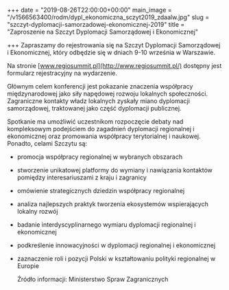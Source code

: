 +++
date = "2019-08-26T22:00:00+00:00"
main_image = "/v1566563400/rodm/dypl_ekonomiczna_sczyt2019_zdaalw.jpg"
slug = "szczyt-dyplomacji-samorzadowej-ekonomicznej-2019"
title = "Zaproszenie na Szczyt Dyplomacji Samorządowej i Ekonomicznej"

+++
Zapraszamy do rejestrowania się na Szczyt Dyplomacji Samorządowej i Ekonomicznej, który odbędzie się w dniach 9-10 września w Warszawie.   
  
Na stronie [www.regiosummit.pl](http://www.regiosummit.pl/) dostępny jest formularz rejestracyjny na wydarzenie.  
  
Głównym celem konferencji jest pokazanie znaczenia współpracy międzynarodowej jako siły napędowej rozwoju lokalnych społeczności. Zagraniczne kontakty władz lokalnych zyskały miano dyplomacji samorządowej, traktowanej jako część dyplomacji publicznej.

Spotkanie ma umożliwić uczestnikom rozpoczęcie debaty nad kompleksowym podejściem do zagadnień dyplomacji regionalnej i ekonomicznej oraz promowania współpracy terytorialnej i naukowej. Ponadto, celami Szczytu są:

* promocja współpracy regionalnej w wybranych obszarach
* stworzenie unikatowej platformy do wymiany i nawiązania kontaktów pomiędzy interesariuszami z kraju i zagranicy
* omówienie strategicznych dziedzin współpracy regionalnej
* analiza najlepszych praktyk tworzenia ekosystemów wspierających lokalny rozwój
* badanie interdyscyplinarnego wymiaru dyplomacji regionalnej i ekonomicznej
* podkreślenie innowacyjności w dyplomacji regionalnej i ekonomicznej
* zaznaczenie roli i pozycji Polski w kształtowaniu polityki regionalnej w Europie  
    
  Źródło informacji: Ministerstwo Spraw Zagranicznych
